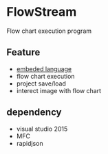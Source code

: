 # FlowStream
Flow chart execution program

## Feature
* [embeded language](https://github.com/SilverJun/SilverJunInterpreter)
* flow chart execution
* project save/load
* interect image with flow chart 

## dependency
* visual studio 2015
* MFC
* rapidjson
